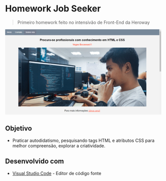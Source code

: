 # Homework Job Seeker
> Primeiro homework feito no intensivão de Front-End da Heroway

![Design do site](job-seeker/job-seeker-design.png)

## Objetivo

* Praticar autodidatismo, pesquisando tags HTML e atributos CSS para melhor compreensão, explorar a criatividade.

## Desenvolvido com

* [Visual Studio Code](https://code.visualstudio.com/) - Editor de código fonte

